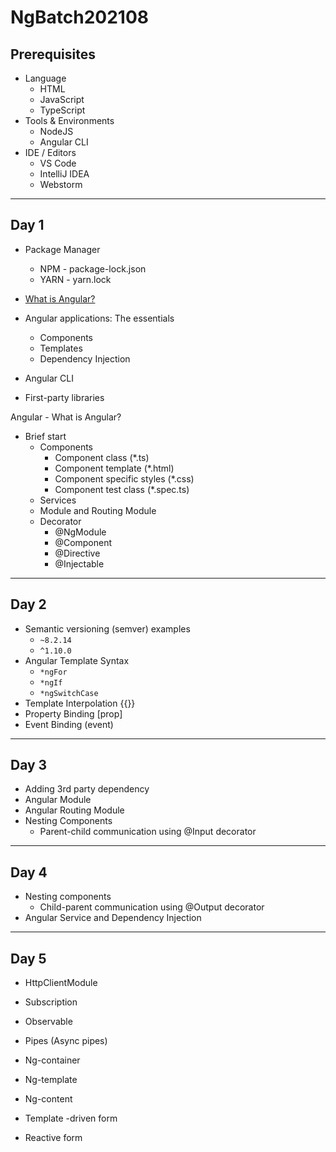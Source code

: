 # NgBatch202108

## Prerequisites

* Language
  * HTML
  * JavaScript
  * TypeScript
* Tools & Environments
  * NodeJS
  * Angular CLI
* IDE / Editors
  * VS Code
  * IntelliJ IDEA
  * Webstorm

---

## Day 1

* Package Manager
  * NPM - package-lock.json
  * YARN - yarn.lock

* [What is Angular?](https://angular.io/guide/what-is-angular)
* Angular applications: The essentials
  * Components
  * Templates
  * Dependency Injection
* Angular CLI
* First-party libraries

Angular - What is Angular?

* Brief start
  * Components
    * Component class (*.ts)
    * Component template (*.html)
    * Component specific styles (*.css)
    * Component test class (*.spec.ts)
  * Services
  * Module and Routing Module
  * Decorator
    * @NgModule
    * @Component
    * @Directive
    * @Injectable
  
---

## Day 2

* Semantic versioning (semver) examples
  * `~8.2.14`
  * `^1.10.0`
* Angular Template Syntax
  * `*ngFor`
  * `*ngIf`
  * `*ngSwitchCase`
* Template Interpolation {{}}
* Property Binding [prop]
* Event Binding (event)

---

## Day 3

* Adding 3rd party dependency
* Angular Module
* Angular Routing Module
* Nesting Components
  * Parent-child communication using @Input decorator

---

## Day 4

* Nesting components
  * Child-parent communication using @Output decorator
* Angular Service and Dependency Injection

---

## Day 5

* HttpClientModule
* Subscription
* Observable 
* Pipes (Async pipes)

* Ng-container
* Ng-template
* Ng-content

* Template -driven form
* Reactive form
